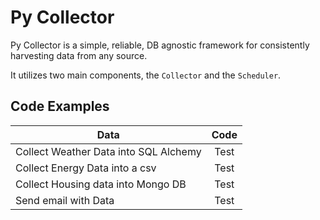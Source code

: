 # Py Collector

Py Collector is a simple, reliable, DB agnostic framework for consistently harvesting data from
any source.

It utilizes two main components, the `Collector` and the `Scheduler`. 

## Code Examples

| Data | Code |
|--- | :---: |
|Collect Weather Data into SQL Alchemy| Test|
|Collect Energy Data into a csv| Test|
|Collect Housing data into Mongo DB| Test|
|Send email with Data| Test|